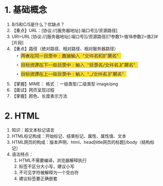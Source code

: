 # 1. 基础概念
1. B/S和C/S是什么？优缺点？
2. 【重点】URL：[协议://]服务器地址[:端口号][/资源路径]
3. URI>URL   [协议://]服务器地址[:端口号][/资源路径][?参数1=值1&参数2=值2]#[片段]
4. 【重点】路径（绝对路径、相对路径、相对服务器路径）
![](note_files/1.jpg)
5. 【掌握】MIME：  格式 ：一级类型/二级类型 image/png
6. 【面试】网页呈现过程
7. 【掌握】颜色、长度表示方法

# 2. HTML
1. 知识：超文本标记语言
2. HTML标记构成：开始标记、结束标记、属性、属性值、文本
3. HTML网页的构成：版本声明、html、head[title网页的标题]/body（结构标记）
4. 语法特点：
	1. HTML不需要编译，浏览器解释执行
	2. 标签不区分大小写，建议小写
	3. 不可见字符被解释为一个空白符
	4. 建议标签要正确嵌套
